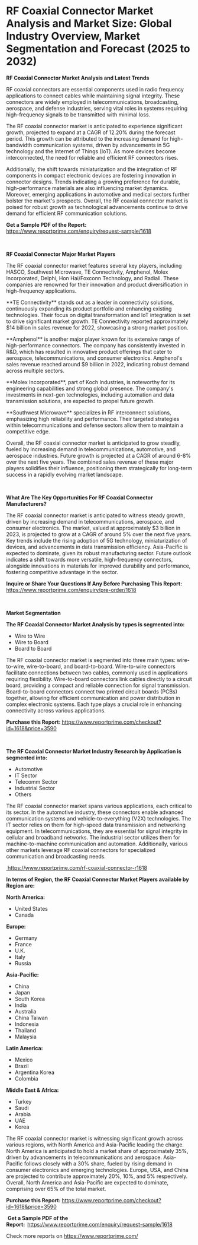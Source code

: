 <p><h1>RF Coaxial Connector Market Analysis and Market Size: Global Industry Overview, Market Segmentation and Forecast (2025 to 2032)</h1></p><p><strong>RF Coaxial Connector Market Analysis and Latest Trends</strong></p>
<p><p>RF coaxial connectors are essential components used in radio frequency applications to connect cables while maintaining signal integrity. These connectors are widely employed in telecommunications, broadcasting, aerospace, and defense industries, serving vital roles in systems requiring high-frequency signals to be transmitted with minimal loss.</p><p>The RF coaxial connector market is anticipated to experience significant growth, projected to expand at a CAGR of 12.20% during the forecast period. This growth can be attributed to the increasing demand for high-bandwidth communication systems, driven by advancements in 5G technology and the Internet of Things (IoT). As more devices become interconnected, the need for reliable and efficient RF connectors rises.</p><p>Additionally, the shift towards miniaturization and the integration of RF components in compact electronic devices are fostering innovation in connector designs. Trends indicating a growing preference for durable, high-performance materials are also influencing market dynamics. Moreover, emerging applications in automotive and medical sectors further bolster the market's prospects. Overall, the RF coaxial connector market is poised for robust growth as technological advancements continue to drive demand for efficient RF communication solutions.</p></p>
<p><strong>Get a Sample PDF of the Report:&nbsp;</strong> <a href="https://www.reportprime.com/enquiry/request-sample/1618?utm_campaign=3549&utm_medium=2&utm_source=Github&utm_content=ia&utm_term=18032025&utm_id=rf-coaxial-connector">https://www.reportprime.com/enquiry/request-sample/1618</a></p>
<p>&nbsp;</p>
<p><strong>RF Coaxial Connector Major Market Players</strong></p>
<p><p>The RF coaxial connector market features several key players, including HASCO, Southwest Microwave, TE Connectivity, Amphenol, Molex Incorporated, Delphi, Hon Hai/Foxconn Technology, and Radiall. These companies are renowned for their innovation and product diversification in high-frequency applications.</p><p>**TE Connectivity** stands out as a leader in connectivity solutions, continuously expanding its product portfolio and enhancing existing technologies. Their focus on digital transformation and IoT integration is set to drive significant market growth. TE Connectivity reported approximately $14 billion in sales revenue for 2022, showcasing a strong market position.</p><p>**Amphenol** is another major player known for its extensive range of high-performance connectors. The company has consistently invested in R&D, which has resulted in innovative product offerings that cater to aerospace, telecommunications, and consumer electronics. Amphenol's sales revenue reached around $9 billion in 2022, indicating robust demand across multiple sectors.</p><p>**Molex Incorporated**, part of Koch Industries, is noteworthy for its engineering capabilities and strong global presence. The company's investments in next-gen technologies, including automation and data transmission solutions, are expected to propel future growth.</p><p>**Southwest Microwave** specializes in RF interconnect solutions, emphasizing high reliability and performance. Their targeted strategies within telecommunications and defense sectors allow them to maintain a competitive edge.</p><p>Overall, the RF coaxial connector market is anticipated to grow steadily, fueled by increasing demand in telecommunications, automotive, and aerospace industries. Future growth is projected at a CAGR of around 6-8% over the next five years. The combined sales revenue of these major players solidifies their influence, positioning them strategically for long-term success in a rapidly evolving market landscape.</p></p>
<p>&nbsp;</p>
<p><strong>What Are The Key Opportunities For RF Coaxial Connector Manufacturers?</strong></p>
<p><p>The RF coaxial connector market is anticipated to witness steady growth, driven by increasing demand in telecommunications, aerospace, and consumer electronics. The market, valued at approximately $3 billion in 2023, is projected to grow at a CAGR of around 5% over the next five years. Key trends include the rising adoption of 5G technology, miniaturization of devices, and advancements in data transmission efficiency. Asia-Pacific is expected to dominate, given its robust manufacturing sector. Future outlook indicates a shift towards more versatile, high-frequency connectors, alongside innovations in materials for improved durability and performance, fostering competitive advantage in the sector.</p></p>
<p><strong>Inquire or Share Your Questions If Any Before Purchasing This Report:</strong> <a href="https://www.reportprime.com/enquiry/pre-order/1618?utm_campaign=3549&utm_medium=2&utm_source=Github&utm_content=ia&utm_term=18032025&utm_id=rf-coaxial-connector">https://www.reportprime.com/enquiry/pre-order/1618</a></p>
<p>&nbsp;</p>
<p><strong>Market Segmentation</strong></p>
<p><strong>The RF Coaxial Connector Market Analysis by types is segmented into:</strong></p>
<p><ul><li>Wire to Wire</li><li>Wire to Board</li><li>Board to Board</li></ul></p>
<p><p>The RF coaxial connector market is segmented into three main types: wire-to-wire, wire-to-board, and board-to-board. Wire-to-wire connectors facilitate connections between two cables, commonly used in applications requiring flexibility. Wire-to-board connectors link cables directly to a circuit board, providing a compact and reliable connection for signal transmission. Board-to-board connectors connect two printed circuit boards (PCBs) together, allowing for efficient communication and power distribution in complex electronic systems. Each type plays a crucial role in enhancing connectivity across various applications.</p></p>
<p><strong>Purchase this Report:&nbsp;</strong><a href="https://www.reportprime.com/checkout?id=1618&price=3590&utm_campaign=3549&utm_medium=2&utm_source=Github&utm_content=ia&utm_term=18032025&utm_id=rf-coaxial-connector">https://www.reportprime.com/checkout?id=1618&price=3590</a></p>
<p>&nbsp;</p>
<p><strong>The RF Coaxial Connector Market Industry Research by Application is segmented into:</strong></p>
<p><ul><li>Automotive</li><li>IT Sector</li><li>Telecomm Sector</li><li>Industrial Sector</li><li>Others</li></ul></p>
<p><p>The RF coaxial connector market spans various applications, each critical to its sector. In the automotive industry, these connectors enable advanced communication systems and vehicle-to-everything (V2X) technologies. The IT sector relies on them for high-speed data transmission and networking equipment. In telecommunications, they are essential for signal integrity in cellular and broadband networks. The industrial sector utilizes them for machine-to-machine communication and automation. Additionally, various other markets leverage RF coaxial connectors for specialized communication and broadcasting needs.</p></p>
<p><a href="https://www.reportprime.com/rf-coaxial-connector-r1618?utm_campaign=3549&utm_medium=2&utm_source=Github&utm_content=ia&utm_term=18032025&utm_id=rf-coaxial-connector">&nbsp;https://www.reportprime.com/rf-coaxial-connector-r1618</a></p>
<p><strong>In terms of Region, the RF Coaxial Connector Market Players available by Region are:</strong></p>
<p>
    <p> <strong> North America: </strong>
        <ul>
            <li>United States</li>
            <li>Canada</li>
        </ul>
        </p> 
    <p> <strong> Europe: </strong>
        <ul>
            <li>Germany</li>
            <li>France</li>
            <li>U.K.</li>
            <li>Italy</li>
            <li>Russia</li>
        </ul>
        </p> 
    <p> <strong> Asia-Pacific: </strong>
        <ul>
            <li>China</li>
            <li>Japan</li>
            <li>South Korea</li>
            <li>India</li>
            <li>Australia</li>
            <li>China Taiwan</li>
            <li>Indonesia</li>
            <li>Thailand</li>
            <li>Malaysia</li>
        </ul>
        </p> 
    <p> <strong> Latin America: </strong>
        <ul>
            <li>Mexico</li>
            <li>Brazil</li>
            <li>Argentina Korea</li>
            <li>Colombia</li>
        </ul>
        </p> 
    <p> <strong> Middle East & Africa: </strong>
        <ul>
            <li>Turkey</li>
            <li>Saudi</li>
            <li>Arabia</li>
            <li>UAE</li>
            <li>Korea</li>
        </ul>
    </p>
    </p>
<p><p>The RF coaxial connector market is witnessing significant growth across various regions, with North America and Asia-Pacific leading the charge. North America is anticipated to hold a market share of approximately 35%, driven by advancements in telecommunications and aerospace. Asia-Pacific follows closely with a 30% share, fueled by rising demand in consumer electronics and emerging technologies. Europe, USA, and China are projected to contribute approximately 20%, 10%, and 5% respectively. Overall, North America and Asia-Pacific are expected to dominate, comprising over 65% of the total market.</p></p>
<p><strong>Purchase this Report: </strong><a href="https://www.reportprime.com/checkout?id=1618&price=3590&utm_campaign=3549&utm_medium=2&utm_source=Github&utm_content=ia&utm_term=18032025&utm_id=rf-coaxial-connector">https://www.reportprime.com/checkout?id=1618&price=3590</a></p>
<p>&nbsp;<strong>Get a Sample PDF of the Report:&nbsp;&nbsp;</strong><a href="https://www.reportprime.com/enquiry/request-sample/1618?utm_campaign=3549&utm_medium=2&utm_source=Github&utm_content=ia&utm_term=18032025&utm_id=rf-coaxial-connector">https://www.reportprime.com/enquiry/request-sample/1618</a></p>
<p><strong></strong></p>
<p>Check more reports on <a href="https://www.reportprime.com/?utm_campaign=3549&utm_medium=2&utm_source=Github&utm_content=ia&utm_term=18032025&utm_id=rf-coaxial-connector">https://www.reportprime.com/</a></p>